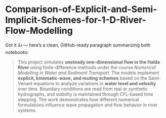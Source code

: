 # Comparison-of-Explicit-and-Semi-Implicit-Schemes-for-1-D-River-Flow-Modelling
Got it 👍 — here’s a clean, GitHub-ready paragraph summarizing both notebooks:

> This project simulates **unsteady one-dimensional flow in the Halda River** using finite-difference methods under the course *Numerical Modelling in Water and Sediment Transport*. The models implement **explicit, kinematic-wave, and routing schemes** based on the Saint-Venant equations to analyze variations in **water level and velocity** over time. Boundary conditions are read from real or synthetic hydrographs, and stability is maintained through CFL-based time stepping. The work demonstrates how different numerical formulations influence wave propagation and flow behavior in river systems.
